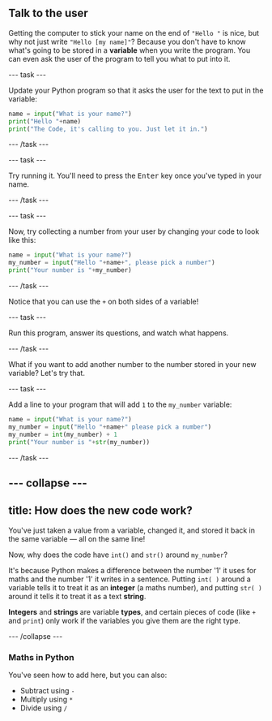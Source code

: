 ## Talk to the user

Getting the computer to stick your name on the end of `"Hello "` is nice, but why not just write `"Hello [my name]"`? Because you don't have to know what's going to be stored in a **variable** when you write the program. You can even ask the user of the program to tell you what to put into it.

--- task ---

Update your Python program so that it asks the user for the text to put in the variable:

```python
name = input("What is your name?")
print("Hello "+name)
print("The Code, it's calling to you. Just let it in.")
```

--- /task ---

--- task ---

Try running it. You'll need to press the <kbd>Enter</kbd> key once you've typed in your name.

--- /task ---

--- task ---

Now, try collecting a number from your user by changing your code to look like this:

```python
name = input("What is your name?")
my_number = input("Hello "+name+", please pick a number")
print("Your number is "+my_number)
```

--- /task ---

Notice that you can use the `+` on both sides of a variable!

--- task ---

Run this program, answer its questions, and watch what happens.

--- /task ---

What if you want to add another number to the number stored in your new variable? Let's try that.

--- task ---

Add a line to your program that will add `1` to the `my_number` variable:

```python
name = input("What is your name?")
my_number = input("Hello "+name+" please pick a number")
my_number = int(my_number) + 1
print("Your number is "+str(my_number))
```

--- /task ---

--- collapse ---
---
title: How does the new code work?
---

You've just taken a value from a variable, changed it, and stored it back in the same variable — all on the same line!

Now, why does the code have `int()` and `str()` around `my_number`?

It's because Python makes a difference between the number '1' it uses for maths and the number '1' it writes in a sentence. Putting `int( )` around a variable tells it to treat it as an **integer** (a maths number), and putting `str( )` around it tells it to treat it as a text **string**.

**Integers** and **strings** are variable **types**, and certain pieces of code (like `+` and `print`) only work if the variables you give them are the right type.

--- /collapse ---

### Maths in Python

You've seen how to add here, but you can also:
* Subtract using `-`
* Multiply using `*`
* Divide using `/`
